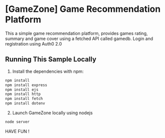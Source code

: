# [GameZone] Game Recommendation Platform 

This a simple game recommendation platform, provides games rating, summary and game cover using a fetched API called gamedb. 
Login and registration using Auth0 2.0

## Running This Sample Locally

1. Install the dependencies with npm:

```bash
npm install
npm install express
npm install ejs
npm install http
npm install fetch
npm install dotenv
```


2. Launch GameZone locally using nodejs

```bash
node server
```
HAVE FUN !
